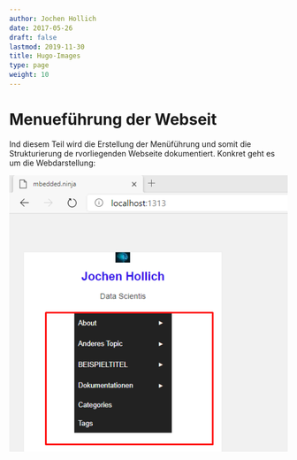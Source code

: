 ```yaml
---
author: Jochen Hollich
date: 2017-05-26
draft: false
lastmod: 2019-11-30
title: Hugo-Images
type: page
weight: 10
---
```


# Menueführung der Webseit

Ind diesem Teil wird die Erstellung der Menüführung und somit die Strukturierung de rvorliegenden Webseite dokumentiert. Konkret geht es um die Webdarstellung:

![](imgs/2020-10-16-06-55-45.png)